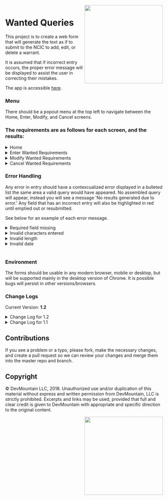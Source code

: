 <img src="https://s3.amazonaws.com/devmountain/www/img/logowhiteblue.png" width="250" align="right">

# Wanted Queries

This project is to create a web form that will generate the text as if to submit to the NCIC to add, edit, or delete a warrant.

It is assumed that if incorrect entry occurs, the proper error message will be displayed to assist the user in correcting their mistakes.

The app is accessible [here](/build/index.html).

### Menu

There should be a popout menu at the top left to navigate between the Home, Enter, Modify, and Cancel screens.

### The requirements are as follows for each screen, and the results:


<details>

<summary> Home </summary>

#### Screen Summary

This screen exists to give a brief description of what each of the other screens is intended for.

</details>


<details>

<summary> Enter Wanted Requirements </summary>

<br />

#### This screen exists to generate the text string which will be sent to the state or federal government, who will register a warrant using the supplied information.

##### Entry Requirements
*alpha*: any alphabetical characters, upper or lower case

*numeric*: numbers only, 0-9

*special*: these are any characters other than numbers and letters, including blank spaces ' '.  Also, periods '.' should not be allowed as they can break message parsing.

##### Field Requirements
* Header: Required, 9-19 characters in length, any allowed
* MKE: Required, 2-4 alpha/special characters in length
* Originating Agency Identifier: Required, 9 alphanumeric characters in length
* Name: Required, 3-30 characters in length, any allowed
* Sex: Required, Dropdown where Female, Male, Other, and Unknown are the only accepted entries, reflected by 'F', 'M', 'O', and 'U' respectively in the assembled query
* Race / Ethnicity: Required, Dropdown where Asian/Pacific Islander, Black, Hispanic, American Indian / Alaskan Native, White, and Unknown are the only accepted entries, reflected by a 'A', 'B', 'H', 'I', 'W', and 'U' respectively in the assembled query
* Height: Required, 3 characters in length, numeric only in FII format, where F is feet and I is inches
* Weight: Required, 1-3 characters in length, numeric only in lbs, leading zeros to be entered systematically as necessary to change the length to 3 characters in the assembled query.
* Hair: Required, 3-10 characters in length, alpha only
* Offense: Required, 5-15 characters in length, any allowed
* Date of Warrant/Violation: Required, this field uses the date picker as generated by the browser, but can still be typed manually, 10 characters in length, numeric in MM/DD/YYYY format (allows dates from 1900 to today +1 day, to account for time zone differences)
* Drivers License: Optional, 1-20 characters in length, any characters allowed, if included requires DL State & DL Expiration Year
* DL State: Optional, 2 characters in length, State Abbreviations only, if included requires Drivers License & DL Expiration Year
* DL Expiration Date: Optional, 10 characters in length, numeric in MM/DD/YYYY format, if included requires Drivers License & DL State, can be future dated, but still cannot preceed 1900.
* License Plate: Optional, 5-8 alphanumeric characters in length, if included requires License State & License Year
* License State: Optional, 2 characters in length, State Abbreviations only, if included requires License Plate and License Year
* License Expiration Date: Optional, this field uses the date picker as generated by the browser, but can still be typed manually, 10 characters in length, numeric in MM/DD/YYYY format, if included requires License Plate and License Year, can be future dated, but still cannot preceed 1900.

##### Results
Upon successful entry, a text message will be created, which consists of each of the values entered, separated by a '.' - any optional fields left blank will still be denoted in the message by an additional '.'

</details>

<details>

<summary> Modify Wanted Requirements </summary>

#### This screen exists to generate the text string which will be sent to the state or federal government, who will use the Warrant ID to find an existing warrant which will be modified with any other supplied information.

##### Screen Specific Requirements:
* Only the Warrant ID field is individually required
* At least ONE other field must be populated (any populated fields will overwrite the value in the recipients' database(s))

##### Entry Requirements
*alpha*: any alphabetical characters, upper or lower case

*numeric*: numbers only, 0-9

*special*: these are any characters other than numbers and letters, including blank spaces ' '.  Also, periods '.' should not be allowed as they can break message parsing.

##### Field Requirements
* Warrant ID: Required, 10 numbers - this ID is returned to the sending organization by the receiving organization when a warrant is entered.
* Header: Optional, 9-19 characters in length, any allowed
* MKE: Optional, 2-4 alpha/special characters in length
* Originating Agency Identifier: Optional, 9 alphanumeric characters in length
* Name: Optional, 3-30 characters in length, any allowed
* Sex: Optional, Dropdown, Female, Male, Other, and Unknown are the only accepted entries, reflected by 'F', 'M', 'O', and 'U' in the assembled query
* Race / Ethnicity: Optional, Dropdown where Asian/Pacific Islander, Black, Hispanic, American Indian / Alaskan Native, White, and Unknown are the only accepted entries, reflected by a 'A', 'B', 'H', 'I', 'W', and 'U' respectively in the assembled query
* Height: Optional, 3 characters in length, numeric only in FII format, where F is feet and I is inches
* Weight: Optional, 1-3 characters in length, numeric only in lbs, leading zeros to be entered systematically as necessary to change the length to 3 characters in the assembled query.
* Hair: Optional, 3-10 characters in length, alpha only
* Offense: Optional, 5-15 characters in length, any allowed
* Date of Warrant/Violation: Optional, this field uses the date picker as generated by the browser, but can still be typed manually, 10 characters in length, numeric in MM/DD/YYYY format (allows dates from 1900 to today +1 day, to account for time zone differences)
* Drivers License: Optional, 1-20 characters in length, any characters allowed, if included requires DL State & DL Expiration Year
* DL State: Optional, 2 characters in length, State Abbreviations only, if included requires Drivers License & DL Expiration Year
* DL Expiration Date: Optional, 10 characters in length, numeric in MM/DD/YYYY format, if included requires Drivers License & DL State, can be future dated, but still cannot preceed 1900.
* License Plate: Optional, 5-8 alphanumeric characters in length, if included requires License State & License Year
* License State: Optional, 2 characters in length, State Abbreviations only, if included requires License Plate and License Year
* License Expiration Date: Optional, this field uses the date picker as generated by the browser, but can still be typed manually, 10 characters in length, numeric in MM/DD/YYYY format, if included requires License Plate and License Year, can be future dated, but still cannot preceed 1900

##### Results
Upon successful entry, a text message will be created, which consists of each of the values entered, separated by a '.' - any optional fields left blank will still be denoted in the message by an additional '.'

</details>

<details>

<summary> Cancel Wanted Requirements </summary>

#### This screen exists to generate the text string which will be sent to the state or federal government, who will use the Warrant ID to find and cancel an existing warrant.

##### Entry Requirements
*alpha*: any alphabetical characters, upper or lower case

*numeric*: numbers only, 0-9

*special*: these are any characters other than numbers and letters, including blank spaces ' '.  Also, periods '.' should not be allowed as they can break message parsing.

##### Field Requirements
* Warrant ID: Required, 10 characters in length, numeric only - this ID is returned to the sending organization by the receiving organization when a warrant is entered.
* Reason for Cancellation: Required, 10-150 characters in length, any allowed - this is a free text field to explain why a warrant is being cancelled.
* Date of Cancellation: Required, this field uses the date picker as generated by the browser, but can still be typed manually, 10 characters in length, numeric in MM/DD/YYYY format - this is the date the cancellation is to take effect, can be future dated, but still cannot preceed 1900.

</details>


### Error Handling

Any error in entry should have a contexcualized error displayed in a bulleted list the same area a valid query would have appeared.  No assembled query will appear, instead you will see a message 'No results generated due to error.'  Any field that has an incorrect entry will also be highlighted in red until emptied out or resubmitted.

See below for an example of each error message.

<details>

<summary> Required field missing </summary>

* The "Header" field must be included.
* If one of the following are present, all must be present: Drivers License, DL State, DL Expiration Date.

Empty required fields are also hilighted in blue.

</details>

<details>

<summary> Invalid characters entered </summary>

* The "Originating Agency Identifier" field can only include characters from the English Alphabet or numeric characters.
* The "MKE" field has one or more periods, which are unacceptable in any field.
* The "Weight" field needs to have a value greater than 0.

</details>

<details>

<summary> Invalid length </summary>

* The "Height" field should be 3 characters long.

</details>

<details>

<summary> Invalid date </summary>

* The "Date of Warrant/Violation" field must be entered as a date, MM/DD/YYYY, no earlier than 01/01/1900 and no later than today's date.
* The "DL Expiration Date" field must be entered as a date, MM/DD/YYYY, no earlier than 01/01/1900 and no later than today's date.

</details>

<br />

### Environment

The forms should be usable in any modern browser, mobile or desktop, but will be supported mainly in the desktop version of Chrome.  It is possible bugs will persist in other versions/browsers.

### Change Logs

Current Version: **1.2**

<details>

<summary> Change Log for 1.2 </summary>

* Split height field into feet & inches. They will be joined, and if inches is less than 2 characters, a leading 0 will be added.

</details>

<details>

<summary> Change Log for 1.1 </summary>

**Updated readme for:**
* Change log added
* Environmental requirements added
* Date fields - updated to date picker, no date before 1900, even on expirations
* Sex - details on the dropdown added
* Race - changed to 'Race / Ethnicity' and details on the dropdown added
* Special Characters - clarification in rules
* Error Handling - examples of error messages and how errors as a whole are handled
* Typos

**Bug Fixes:**
* Periods in any field will now generate a field specific error message - for example: "The "Name" field has one or more periods, which are unacceptable in any field."
* "Reason for Cancellation" was accepting only 5 characters.  This has been fixed so the field matches the requirements.
* The "Modify" screen now will enforce that at least one optional field has to be entered
* The weight field will no longer autofill with 000s.

**Improvements:**
* Label added to indicate which transaction the user is doing.
* Instructions on the query creation screens have been clarified.
* Placeholder text added to all fields.
* Empty required fields and fields in error are now highlighted, blue and red respectively.

</details>

## Contributions

If you see a problem or a typo, please fork, make the necessary changes, and create a pull request so we can review your changes and merge them into the master repo and branch.

## Copyright

© DevMountain LLC, 2018. Unauthorized use and/or duplication of this material without express and written permission from DevMountain, LLC is strictly prohibited. Excerpts and links may be used, provided that full and clear credit is given to DevMountain with appropriate and specific direction to the original content.

<p align="center">
<img src="https://s3.amazonaws.com/devmountain/www/img/logowhiteblue.png" width="250" align="right">
</p>